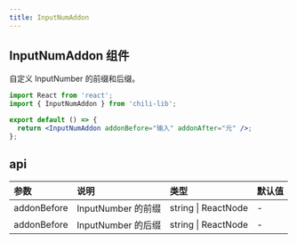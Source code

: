 ```yaml
---
title: InputNumAddon
---
```


## InputNumAddon 组件

自定义 InputNumber 的前缀和后缀。

```jsx
import React from 'react';
import { InputNumAddon } from 'chili-lib';

export default () => {
  return <InputNumAddon addonBefore="输入" addonAfter="元" />;
};
```

## api

| 参数        | 说明               | 类型                | 默认值 |
| :---------- | :----------------- | :------------------ | :----- |
| addonBefore | InputNumber 的前缀 | string \| ReactNode | -      |
| addonBefore | InputNumber 的后缀 | string \| ReactNode | -      |
